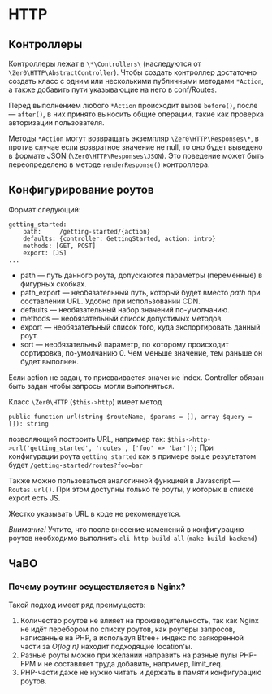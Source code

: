 # HTTP

## Контроллеры
Контроллеры лежат в `\*\Controllers\` (наследуются от `\Zer0\HTTP\AbstractController`).
Чтобы создать контроллер достаточно создать класс с одним или несколькими публичными методами `*Action`,
а также добавить пути указывающие на него в conf/Routes.

Перед выполнением любого `*Action` происходит вызов `before()`, после — `after()`, в них принято выносить общие операции,
такие как проверка авторизации пользователя.

Методы `*Action` могут возвращать экземпляр `\Zer0\HTTP\Responses\*`, в против случае если возвратное значение не null, то оно будет
выведено в формате JSON (`\Zer0\HTTP\Responses\JSON`). Это поведение может быть переопределено в методе `renderResponse()` контроллера.


## Конфигурирование роутов
Формат следующий:

````
getting_started:
    path:     /getting-started/{action}
    defaults: {controller: GettingStarted, action: intro}
    methods: [GET, POST]
    export: [JS]
...
````

 * path — путь данного роута, допускаются параметры (переменные) в фигурных скобках.
 * path_export — необязательный путь, который будет вместо _path_ при составлении URL. Удобно при использовании CDN.
 * defaults — необязательный набор значений по-умолчанию.
 * methods — необязательный список допустимых методов.
 * export — необязательный список того, куда экспортировать данный роут.
 * sort — необязательный параметр, по которому происходит сортировка, по-умолчанию 0.
 Чем меньше значение, тем раньше он будет выполнен.

Если action не задан, то присваивается значение index.
Controller обязан быть задан чтобы запросы могли выполняться.

Класс `\Zer0\HTTP` (`$this->http`) имеет метод

`public function url(string $routeName, $params = [], array $query = []): string`

позволяющий построить URL, например так: `$this->http->url('getting_started', 'routes', ['foo' => 'bar']);`
При конфигурации роута `getting_started` как в примере выше результатом будет `/getting-started/routes?foo=bar`

Также можно пользоваться аналогичной функцией в Javascript — `Routes.url()`. При этом доступны только те роуты,
у которых в списке export есть JS.

Жестко указывать URL в коде не рекомендуется.

*Внимание!* Учтите, что после внесение изменений в конфигурацию роутов необходимо
выполнить `cli http build-all` (`make build-backend`)

## ЧаВО

### Почему роутинг осуществляется в Nginx?

 Такой подход имеет ряд преимуществ:
1. Количество роутов не влияет на производительность, так как Nginx
  не идёт перебором по списку роутов, как роутеры запросов, написанные на PHP, а используя Btree+ индекс
 по заякоренной части за _O(log n)_ находит подходящие location'ы.
2. Разные роуты можно при желании направить на разные пулы PHP-FPM и не составляет труда добавить, например, limit_req.
3. PHP-части даже не нужно читать и держать в памяти конфигурацию роутов.
